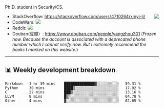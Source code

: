 Ph.D. student in Security/CS.

<img align="right" src="https://github-readme-stats.vercel.app/api?username=li-xin-yi&count_private=true&show_icons=true&hide_title=true&theme=tokyonight" />

- StackOverflow: https://stackoverflow.com/users/4710264/xinyi-li/
- CodeWars: [![](https://www.codewars.com/users/xy-li/badges/micro)](https://www.codewars.com/users/xy-li/)
- Reddit: [![](https://img.shields.io/reddit/user-karma/combined/xy-li?style=social)](https://www.reddit.com/user/xy-li/)
- Douban(豆瓣）: https://www.douban.com/people/yangzhou301  (*Frozen now. Because the account is associated with a deprecated phone number which I cannot verify now. But I extremely recommend the books I marked on this website.*)

---

## 📊 Weekly development breakdown

<!--START_SECTION:waka-->
```text
Markdown   1 hr 39 mins    ██████████████▓░░░░░░░░░░   59.31 % 
Python     30 mins         ████▒░░░░░░░░░░░░░░░░░░░░   17.92 % 
C          22 mins         ███▒░░░░░░░░░░░░░░░░░░░░░   13.16 % 
LLVM       8 mins          █▒░░░░░░░░░░░░░░░░░░░░░░░   04.78 % 
Other      4 mins          ▓░░░░░░░░░░░░░░░░░░░░░░░░   02.65 % 
```
<!--END_SECTION:waka-->
